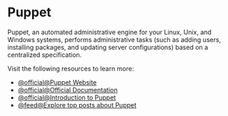 # Puppet

Puppet, an automated administrative engine for your Linux, Unix, and Windows systems, performs administrative tasks (such as adding users, installing packages, and updating server configurations) based on a centralized specification.

Visit the following resources to learn more:

- [@official@Puppet Website](https://puppet.com/)
- [@official@Official Documentation](https://puppet.com/docs)
- [@official@Introduction to Puppet](https://puppet.com/docs/puppet/6/puppet_overview.html)
- [@feed@Explore top posts about Puppet](https://app.daily.dev/tags/puppet?ref=roadmapsh)
